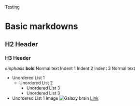 Testing
# Basic markdowns
## H2 Header
### H3 Header
*emphasis*
**bold**
Normal text
  Indent 1
    Indent 2
      Indent 3
Normal text
  * Unordered List 1
    * Unordered List 2
      * Unordered List 3
      * Unordered List 3
  * Unordered List 1
Image
![Galaxy brain](galaxy_brain.png)
[Link](https://www.youtube.com/watch?v=dQw4w9WgXcQ)